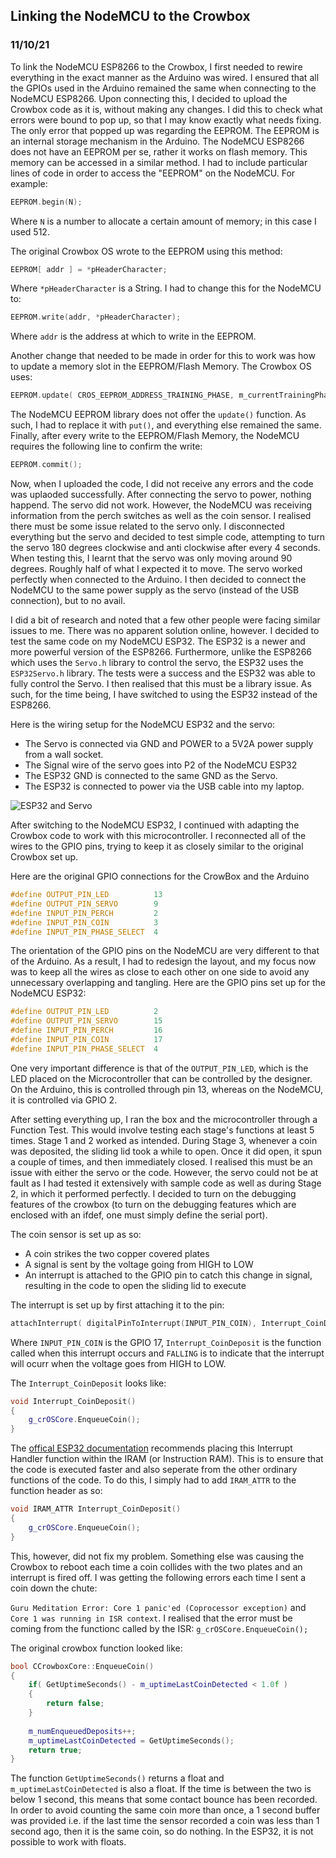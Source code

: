 ## Linking the NodeMCU to the Crowbox
### 11/10/21

To link the NodeMCU ESP8266 to the Crowbox, I first needed to rewire everything in the exact manner as the Arduino was wired. I ensured that all the GPIOs used in the Arduino remained the same when connecting to the NodeMCU ESP8266. Upon connecting this, I decided to upload the Crowbox code as it is, without making any changes. I did this to check what errors were bound to pop up, so that I may know exactly what needs fixing. The only error that popped up was regarding the EEPROM. The EEPROM is an internal storage mechanism in the Arduino. The NodeMCU ESP8266 does not have an EEPROM per se, rather it works on flash memory. This memory can be accessed in a similar method. I had to include particular lines of code in order to access the "EEPROM" on the NodeMCU. For example: 

```C
EEPROM.begin(N);
```

Where ```N``` is a number to allocate a certain amount of memory; in this case I used 512. 

The original Crowbox OS wrote to the EEPROM using this method: 
```C
EEPROM[ addr ] = *pHeaderCharacter;
```

Where ```*pHeaderCharacter``` is a String. I had to change this for the NodeMCU to: 

```C
EEPROM.write(addr, *pHeaderCharacter);
```

Where ```addr``` is the address at which to write in the EEPROM. 

Another change that needed to be made in order for this to work was how to update a memory slot in the EEPROM/Flash Memory. The Crowbox OS uses:

```C
EEPROM.update( CROS_EEPROM_ADDRESS_TRAINING_PHASE, m_currentTrainingPhase );
```

The NodeMCU EEPROM library does not offer the ```update()``` function. As such, I had to replace it with ```put()```, and everything else remained the same. 
Finally, after every write to the EEPROM/Flash Memory, the NodeMCU requires the following line to confirm the write: 

```C
EEPROM.commit();
```

Now, when I uploaded the code, I did not receive any errors and the code was uplaoded successfully. After connecting the servo to power, nothing happend. The servo did not work. However, the NodeMCU was receiving information from the perch switches as well as the coin sensor. I realised there must be some issue related to the servo only. I disconnected everything but the servo and decided to test simple code, attempting to turn the servo 180 degrees clockwise and anti clockwise after every 4 seconds. When testing this, I learnt that the servo was only moving around 90 degrees. Roughly half of what I expected it to move. The servo worked perfectly when connected to the Arduino. I then decided to connect the NodeMCU to the same power supply as the servo (instead of the USB connection), but to no avail. 

I did a bit of research and noted that a few other people were facing similar issues to me. There was no apparent solution online, however. I decided to test the same code on my NodeMCU ESP32. The ESP32 is a newer and more powerful version of the ESP8266. Furthermore, unlike the ESP8266 which uses the ```Servo.h``` library to control the servo, the ESP32 uses the ```ESP32Servo.h``` library. The tests were a success and the ESP32 was able to fully control the Servo. I then realised that this must be a library issue. As such, for the time being, I have switched to using the ESP32 instead of the ESP8266.

Here is the wiring setup for the NodeMCU ESP32 and the servo: 

* The Servo is connected via GND and POWER to a 5V2A power supply from a wall socket. 
* The Signal wire of the servo goes into P2 of the NodeMCU ESP32
* The ESP32 GND is connected to the same GND as the Servo. 
* The ESP32 is connected to power via the USB cable into my laptop. 

![ESP32 and Servo](https://github.com/iamastic/CrowBox2.0/blob/main/Journal/Images/NodeMCU%20ESP32%20%2B%20Servo.jpg)

After switching to the NodeMCU ESP32, I continued with adapting the Crowbox code to work with this microcontroller. I reconnected all of the wires to the GPIO pins, trying to keep it as closely similar to the original Crowbox set up. 

Here are the original GPIO connections for the CrowBox and the Arduino

```C++
#define OUTPUT_PIN_LED          13
#define OUTPUT_PIN_SERVO        9      
#define INPUT_PIN_PERCH         2
#define INPUT_PIN_COIN          3
#define INPUT_PIN_PHASE_SELECT  4
```

The orientation of the GPIO pins on the NodeMCU are very different to that of the Arduino. As a result, I had to redesign the layout, and my focus now was to keep all the wires as close to each other on one side to avoid any unnecessary overlapping and tangling. Here are the GPIO pins set up for the NodeMCU ESP32:

```C++
#define OUTPUT_PIN_LED          2
#define OUTPUT_PIN_SERVO        15      
#define INPUT_PIN_PERCH         16
#define INPUT_PIN_COIN          17
#define INPUT_PIN_PHASE_SELECT  4
```

One very important difference is that of the ```OUTPUT_PIN_LED```, which is the LED placed on the Microcontroller that can be controlled by the designer. On the Arduino, this is controlled through pin 13, whereas on the NodeMCU, it is controlled via GPIO 2.

After setting everything up, I ran the box and the microcontroller through a Function Test. This would involve testing each stage's functions at least 5 times. Stage 1 and 2 worked as intended. During Stage 3, whenever a coin was deposited, the sliding lid took a while to open. Once it did open, it spun a couple of times, and then immediately closed. I realised this must be an issue with either the servo or the code. However, the servo could not be at fault as I had tested it extensively with sample code as well as during Stage 2, in which it performed perfectly. I decided to turn on the debugging features of the crowbox (to turn on the debugging features which are enclosed with an ifdef, one must simply define the serial port). 

The coin sensor is set up as so: 
* A coin strikes the two copper covered plates 
* A signal is sent by the voltage going from HIGH to LOW 
* An interrupt is attached to the GPIO pin to catch this change in signal, resulting in the code to open the sliding lid to execute

The interrupt is set up by first attaching it to the pin: 
```C++
attachInterrupt( digitalPinToInterrupt(INPUT_PIN_COIN), Interrupt_CoinDeposit, FALLING );
```

Where ```INPUT_PIN_COIN``` is the GPIO 17, ```Interrupt_CoinDeposit``` is the function called when this interrupt occurs and `FALLING` is to indicate that the interrupt will ocurr when the voltage goes from HIGH to LOW.

The `Interrupt_CoinDeposit` looks like: 

```C++
void Interrupt_CoinDeposit()
{
    g_crOSCore.EnqueueCoin();
}
```

The [offical ESP32 documentation](https://docs.espressif.com/projects/esp-idf/en/latest/esp32/api-guides/memory-types.html) recommends placing this Interrupt Handler function within the IRAM (or Instruction RAM). This is to ensure that the code is executed faster and also seperate from the other ordinary functions of the code. To do this, I simply had to add `IRAM_ATTR` to the function header as so: 

```C++
void IRAM_ATTR Interrupt_CoinDeposit()
{
    g_crOSCore.EnqueueCoin();
}
```

This, however, did not fix my problem. Something else was causing the Crowbox to reboot each time a coin collides with the two plates and an interrupt is fired off. I was getting the following errors each time I sent a coin down the chute: 

`Guru Meditation Error: Core 1 panic'ed (Coprocessor exception)` and `Core 1 was running in ISR context`. I realised that the error must be coming from the functionc called by the ISR: `g_crOSCore.EnqueueCoin();`

The original crowbox function looked like:

```C++
bool CCrowboxCore::EnqueueCoin()              
{
    if( GetUptimeSeconds() - m_uptimeLastCoinDetected < 1.0f )
    {
        return false;
    }
    
    m_numEnqueuedDeposits++;    
    m_uptimeLastCoinDetected = GetUptimeSeconds();
    return true;
}
```

The function `GetUptimeSeconds()` returns a float and `m_uptimeLastCoinDetected` is also a float. If the time is between the two is below 1 second, this means that some contact bounce has been recorded. In order to avoid counting the same coin more than once, a 1 second buffer was provided i.e. if the last time the sensor recorded a coin was less than 1 second ago, then it is the same coin, so do nothing. In the ESP32, it is not possible to work with floats. 
